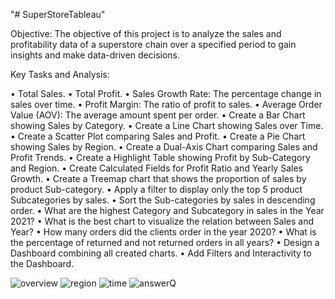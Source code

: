 
"# SuperStoreTableau" 

Objective: The objective of this project is to analyze the sales and profitability data of a superstore chain over a specified period to gain insights and make data-driven decisions.

Key Tasks and Analysis:

•	Total Sales.
•	Total Profit.
•	Sales Growth Rate: The percentage change in sales over time.
•	Profit Margin: The ratio of profit to sales.
•	Average Order Value (AOV): The average amount spent per order.
•	Create a Bar Chart showing Sales by Category.
•	Create a Line Chart showing Sales over Time.
•	Create a Scatter Plot comparing Sales and Profit.
•	Create a Pie Chart showing Sales by Region.
•	Create a Dual-Axis Chart comparing Sales and Profit Trends.
•	Create a Highlight Table showing Profit by Sub-Category and Region.
•	Create Calculated Fields for Profit Ratio and Yearly Sales Growth.
•	Create a Treemap chart that shows the proportion of sales by product Sub-category. 
•	Apply a filter to display only the top 5 product Subcategories by sales.
•	Sort the Sub-categories by sales in descending order.
• What are the highest Category and Subcategory in sales in the Year 2021?
•	What is the best chart to visualize the relation between Sales and Year?
•	 How many orders did the clients order in the year 2020? 
•	 What is the percentage of returned and not returned orders in all years?
•	Design a Dashboard combining all created charts.
•	Add Filters and Interactivity to the Dashboard.



![overview](https://github.com/user-attachments/assets/94ae6540-5daf-4c29-86ef-37aa15248426)
![region](https://github.com/user-attachments/assets/28f76ffd-1d4b-4264-bbe4-f897590ed776)
![time ](https://github.com/user-attachments/assets/3b7828a2-799e-43d6-a529-d6f5ad1f779f)
![answerQ](https://github.com/user-attachments/assets/cfec86a1-da7b-4502-9642-5d8568d07501)
